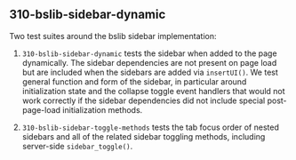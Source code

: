 ## 310-bslib-sidebar-dynamic

Two test suites around the bslib sidebar implementation:

1. `310-bslib-sidebar-dynamic` tests the sidebar when added to the page dynamically. The sidebar dependencies are not present on page load but are included when the sidebars are added via `insertUI()`. We test general function and form of the sidebar, in particular around initialization state and the collapse toggle event handlers that would not work correctly if the sidebar dependencies did not include special post-page-load initialization methods.

2. `310-bslib-sidebar-toggle-methods` tests the tab focus order of nested sidebars and all of the related sidebar toggling methods, including server-side `sidebar_toggle()`.

